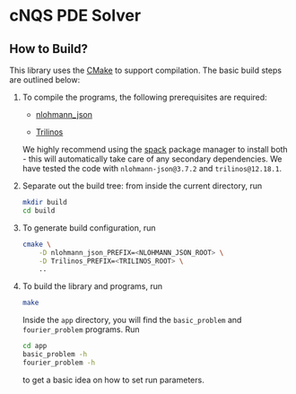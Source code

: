# cNQS PDE Solver

## How to Build?

This library uses the [CMake](http://www.cmake.org/) to support compilation.
The basic build steps are outlined below:

1.  To compile the programs, the following prerequisites are required:

    -   [nlohmann_json](https://github.com/nlohmann/json)

    -   [Trilinos](https://github.com/trilinos/Trilinos)

    We highly recommend using the [spack](https://spack.io/) package manager to
    install both - this will automatically take care of any secondary
    dependencies. We have tested the code with `nlohmann-json@3.7.2` and
    `trilinos@12.18.1`.

2.  Separate out the build tree: from inside the current directory, run

    ```sh
    mkdir build
    cd build
    ```

3.  To generate build configuration, run

    ```sh
    cmake \
        -D nlohmann_json_PREFIX=<NLOHMANN_JSON_ROOT> \
        -D Trilinos_PREFIX=<TRILINOS_ROOT> \
        ..
    ```

4.  To build the library and programs, run

    ```sh
    make
    ```

    Inside the `app` directory, you will find the `basic_problem` and
    `fourier_problem` programs. Run

    ```sh
    cd app
    basic_problem -h
    fourier_problem -h
    ```

    to get a basic idea on how to set run parameters.
